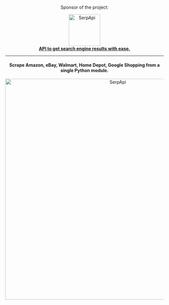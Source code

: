 
<div align="center">
<p>Sponsor of the project:</p>
<div>
   <img src="https://user-images.githubusercontent.com/78694043/231375638-5bbf2989-fc7b-482a-b6fe-603d1d6d613f.svg" width="100" alt="SerpApi">
</div>
<a href="https://serpapi.com">
	<b>API to get search engine results with ease.</b>
</a>
</div>

_____

<h4 align="center">
  Scrape Amazon, eBay, Walmart, Home Depot, Google Shopping from a single Python module.
</h4>

<div align="center">
   <img src="https://user-images.githubusercontent.com/78694043/231951681-c56b79ce-1643-406c-90c7-39692c6eeaee.svg" width="700" alt="SerpApi">
</div>
